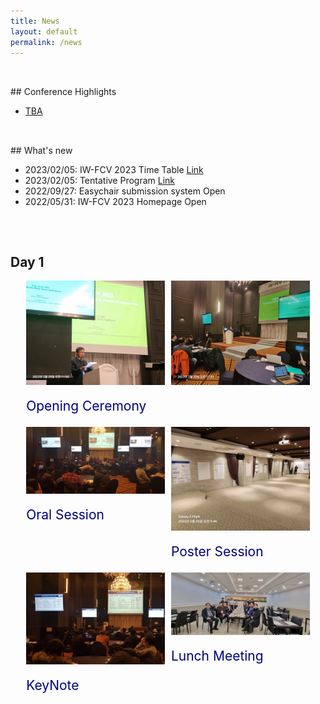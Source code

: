 ```yaml
---
title: News
layout: default
permalink: /news
---
```


<div style="height: 1rem;"></div>
<div class="hr"></div>
<div style="height: 1rem;"></div>
## Conference Highlights

+ [TBA](#)

<div style="height: 1rem;"></div>
<div class="hr"></div>
<div style="height: 1rem;"></div>
## What's new

+ 2023/02/05: IW-FCV 2023 Time Table [Link](/assets/IWFCV2023_program_book(0212-1).pdf)
+ 2023/02/05: Tentative Program [Link](/assets/IWFCV2023_program_book(0212-1).pdf)
+ 2022/09/27: Easychair submission system Open
+ 2022/05/31: IW-FCV 2023 Homepage Open

<div style="height: 1rem;"></div>
<div class="hr"></div>
<div style="height: 1rem;"></div>

## Day 1

<div style="display: flex; flex-direction: row; margin: 0 5% 0 5%;">
    <div style="width:auto; height:40%; float:left; display: flex; flex-direction: column;">
        <div  style="display: flex; flex-direction: row;">
            <img style="border-radius: 0em; max-width: 100%; height: auto; display: block; box-shadow: 0px 0px 0px 0px rgba(0, 0, 0, .5);" src="/assets/img/Opening1.jpeg" alt="Opening">
        </div>
        <p style="font-size: 150%; color:Navy">Opening Ceremony</p>
    </div>
    <div style="width:10%"></div>
    <div style="width:auto; height:40%; float:left; display: flex; flex-direction: column;">
        <div  style="display: flex; flex-direction: row;">
            <img style="border-radius: 0em; max-width: 100%; height: auto; display: block; box-shadow: 0px 0px 0px 0px rgba(0, 0, 0, .5);" src="/assets/img/Opening2.jpeg" alt="Opening">
        </div>
    </div>
</div>
<div style="display: flex; flex-direction: row; margin: 0 5% 0 5%;">
    <div style="width:auto; height:40%; float:left; display: flex; flex-direction: column;">
        <div  style="display: flex; flex-direction: row;">
            <img style="border-radius: 0em; max-width: 100%; height: auto; display: block; box-shadow: 0px 0px 0px 0px rgba(0, 0, 0, .5);" src="/assets/img/OralSession.jpeg" alt="Oral">
        </div>
        <p style="font-size: 150%; color:Navy">Oral Session</p>
    </div>
    <div style="width:10%"></div>
    <div style="width:auto; height:40%; float:left; display: flex; flex-direction: column;">
        <div  style="display: flex; flex-direction: row;">
            <img style="border-radius: 0em; max-width: 100%; height: auto; display: block; box-shadow: 0px 0px 0px 0px rgba(0, 0, 0, .5);" src="/assets/img/PosterSession.jpeg" alt="Poster">
        </div>
        <p style="font-size: 150%; color:Navy">Poster Session</p>
    </div>
</div>
<div style="display: flex; flex-direction: row; margin: 0 5% 0 5%;">
    <div style="width:auto; height:40%; float:left; display: flex; flex-direction: column;">
        <div  style="display: flex; flex-direction: row;">
            <img style="border-radius: 0em; max-width: 100%; height: auto; display: block; box-shadow: 0px 0px 0px 0px rgba(0, 0, 0, .5);" src="/assets/img/Keynote.jpeg" alt="Keynote">
        </div>
        <p style="font-size: 150%; color:Navy">KeyNote</p>
    </div>
    <div style="width:10%"></div>
    <div style="width:auto; height:40%; float:left; display: flex; flex-direction: column;">
        <div  style="display: flex; flex-direction: row;">
            <img style="border-radius: 0em; max-width: 100%; height: auto; display: block; box-shadow: 0px 0px 0px 0px rgba(0, 0, 0, .5);" src="/assets/img/lunchMeeting.jpeg" alt="lunch">
        </div>
        <p style="font-size: 150%; color:Navy">Lunch Meeting</p>
    </div>
</div>